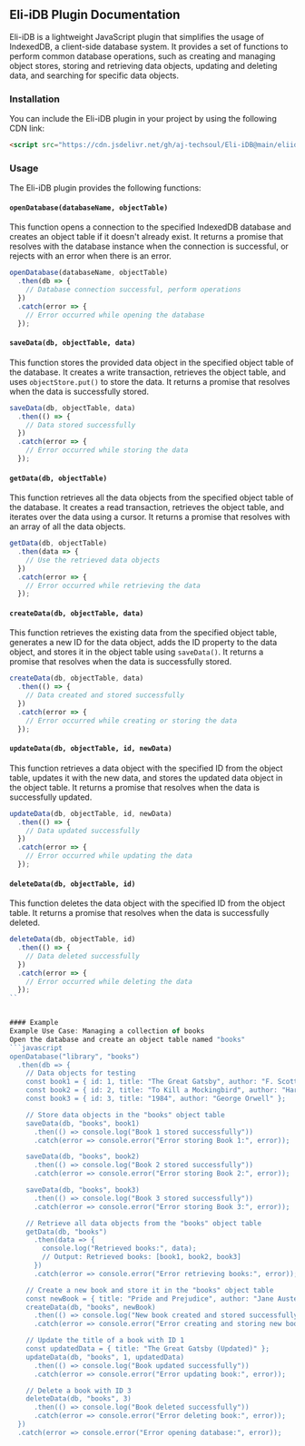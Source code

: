## Eli-iDB Plugin Documentation

Eli-iDB is a lightweight JavaScript plugin that simplifies the usage of IndexedDB, a client-side database system. It provides a set of functions to perform common database operations, such as creating and managing object stores, storing and retrieving data objects, updating and deleting data, and searching for specific data objects.

### Installation

You can include the Eli-iDB plugin in your project by using the following CDN link:

```html
<script src="https://cdn.jsdelivr.net/gh/aj-techsoul/Eli-iDB@main/eliidb.js"></script>
```

### Usage

The Eli-iDB plugin provides the following functions:

#### `openDatabase(databaseName, objectTable)`

This function opens a connection to the specified IndexedDB database and creates an object table if it doesn't already exist. It returns a promise that resolves with the database instance when the connection is successful, or rejects with an error when there is an error.

```javascript
openDatabase(databaseName, objectTable)
  .then(db => {
    // Database connection successful, perform operations
  })
  .catch(error => {
    // Error occurred while opening the database
  });
```

#### `saveData(db, objectTable, data)`

This function stores the provided data object in the specified object table of the database. It creates a write transaction, retrieves the object table, and uses `objectStore.put()` to store the data. It returns a promise that resolves when the data is successfully stored.

```javascript
saveData(db, objectTable, data)
  .then(() => {
    // Data stored successfully
  })
  .catch(error => {
    // Error occurred while storing the data
  });
```

#### `getData(db, objectTable)`

This function retrieves all the data objects from the specified object table of the database. It creates a read transaction, retrieves the object table, and iterates over the data using a cursor. It returns a promise that resolves with an array of all the data objects.

```javascript
getData(db, objectTable)
  .then(data => {
    // Use the retrieved data objects
  })
  .catch(error => {
    // Error occurred while retrieving the data
  });
```

#### `createData(db, objectTable, data)`

This function retrieves the existing data from the specified object table, generates a new ID for the data object, adds the ID property to the data object, and stores it in the object table using `saveData()`. It returns a promise that resolves when the data is successfully stored.

```javascript
createData(db, objectTable, data)
  .then(() => {
    // Data created and stored successfully
  })
  .catch(error => {
    // Error occurred while creating or storing the data
  });
```

#### `updateData(db, objectTable, id, newData)`

This function retrieves a data object with the specified ID from the object table, updates it with the new data, and stores the updated data object in the object table. It returns a promise that resolves when the data is successfully updated.

```javascript
updateData(db, objectTable, id, newData)
  .then(() => {
    // Data updated successfully
  })
  .catch(error => {
    // Error occurred while updating the data
  });
```

#### `deleteData(db, objectTable, id)`

This function deletes the data object with the specified ID from the object table. It returns a promise that resolves when the data is successfully deleted.

```javascript
deleteData(db, objectTable, id)
  .then(() => {
    // Data deleted successfully
  })
  .catch(error => {
    // Error occurred while deleting the data
  });
``


#### Example
Example Use Case: Managing a collection of books
Open the database and create an object table named "books"
```javascript
openDatabase("library", "books")
  .then(db => {
    // Data objects for testing
    const book1 = { id: 1, title: "The Great Gatsby", author: "F. Scott Fitzgerald" };
    const book2 = { id: 2, title: "To Kill a Mockingbird", author: "Harper Lee" };
    const book3 = { id: 3, title: "1984", author: "George Orwell" };

    // Store data objects in the "books" object table
    saveData(db, "books", book1)
      .then(() => console.log("Book 1 stored successfully"))
      .catch(error => console.error("Error storing Book 1:", error));

    saveData(db, "books", book2)
      .then(() => console.log("Book 2 stored successfully"))
      .catch(error => console.error("Error storing Book 2:", error));

    saveData(db, "books", book3)
      .then(() => console.log("Book 3 stored successfully"))
      .catch(error => console.error("Error storing Book 3:", error));

    // Retrieve all data objects from the "books" object table
    getData(db, "books")
      .then(data => {
        console.log("Retrieved books:", data);
        // Output: Retrieved books: [book1, book2, book3]
      })
      .catch(error => console.error("Error retrieving books:", error));

    // Create a new book and store it in the "books" object table
    const newBook = { title: "Pride and Prejudice", author: "Jane Austen" };
    createData(db, "books", newBook)
      .then(() => console.log("New book created and stored successfully"))
      .catch(error => console.error("Error creating and storing new book:", error));

    // Update the title of a book with ID 1
    const updatedData = { title: "The Great Gatsby (Updated)" };
    updateData(db, "books", 1, updatedData)
      .then(() => console.log("Book updated successfully"))
      .catch(error => console.error("Error updating book:", error));

    // Delete a book with ID 3
    deleteData(db, "books", 3)
      .then(() => console.log("Book deleted successfully"))
      .catch(error => console.error("Error deleting book:", error));
  })
  .catch(error => console.error("Error opening database:", error));
```
